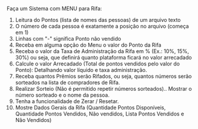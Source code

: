 Faça um Sistema com MENU para Rifa:

1. Leitura do Pontos (lista de nomes das pessoas) de um arquivo texto
2. O número de cada pessoa é exatamente a posição no arquivo (começa em 1)
3. Linhas com "-" significa Ponto não vendido
4. Receba em alguma opção do Menu o valor do Ponto da Rifa
5. Receba o valor da Taxa de Administração da Rifa em % (Ex.: 10%, 15%, 30%) ou seja, que definirá quanto plataforma ficará no valor arrecadado
6. Calcule o valor Arrecadado (Total de pontos vendidos pelo valor do Ponto): Detalhando valor líquido e taxa administração.
7. Receba quantos Prêmios serão Rifados, ou seja, quantos números serão sorteados na lista de compradores de Rifa.
8. Realizar Sorteio (Não é permitido repetir números sorteados).. Mostrar o número sorteado e o nome da pessoa.
9. Tenha a funcionalidade de Zerar / Resetar.
10. Mostre Dados Gerais da Rifa (Quantidade Pontos Disponíveis, Quantidade Pontos Vendidos, Não vendidos, Lista Pontos Vendidos e Não Vendidos)
